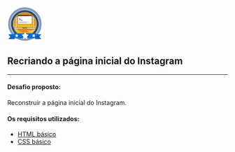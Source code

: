 <img src="https://github.com/beto-frs/DIO-Instagram/blob/master/img/3fca7cd5-82fd-47a0-95ce-822f7b58af2e.png" width="80"/>

## Recriando a página inicial do Instagram

<hr>

#### Desafio proposto:

Reconstruir a página inicial do Instagram.



#### Os requisitos utilizados:

* [HTML básico](https://www.w3schools.com/html/)
* [CSS básico](https://developer.mozilla.org/pt-BR/docs/Web/CSS)

